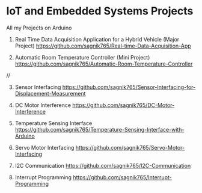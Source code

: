 # IoT and Embedded Systems Projects
All my Projects on Arduino

1. Real Time Data Acquisition Application for a Hybrid Vehicle (Major Project)    https://github.com/sagnik765/Real-time-Data-Acquisition-App

2. Automatic Room Temperature Controller (Mini Project)   https://github.com/sagnik765/Automatic-Room-Temperature-Controller

//

3. Sensor Interfacing   https://github.com/sagnik765/Sensor-Interfacing-for-Displacement-Measurement

4. DC Motor Interference    https://github.com/sagnik765/DC-Motor-Interference

5. Temperature Sensing Interface    https://github.com/sagnik765/Temperature-Sensing-Interface-with-Arduino

6. Servo Motor Interfacing    https://github.com/sagnik765/Servo-Motor-Interfacing

7. I2C Communication   https://github.com/sagnik765/I2C-Communication

8. Interrupt Programming   https://github.com/sagnik765/Interrupt-Programming
